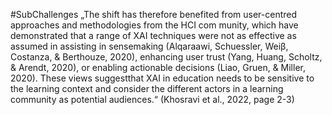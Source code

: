 #SubChallenges
„The shift has therefore benefited from user-centred approaches and methodologies from the HCI com munity, which have demonstrated that a range of XAI techniques were not as effective as assumed in assisting in sensemaking (Alqaraawi, Schuessler, Weiβ, Costanza, & Berthouze, 2020), enhancing user trust (Yang, Huang, Scholtz, & Arendt, 2020), or enabling actionable decisions (Liao, Gruen, & Miller, 2020). These views suggestthat XAI in education needs to be sensitive to the learning context and consider the different actors in a learning community as potential audiences.“ (Khosravi et al., 2022, page 2-3)